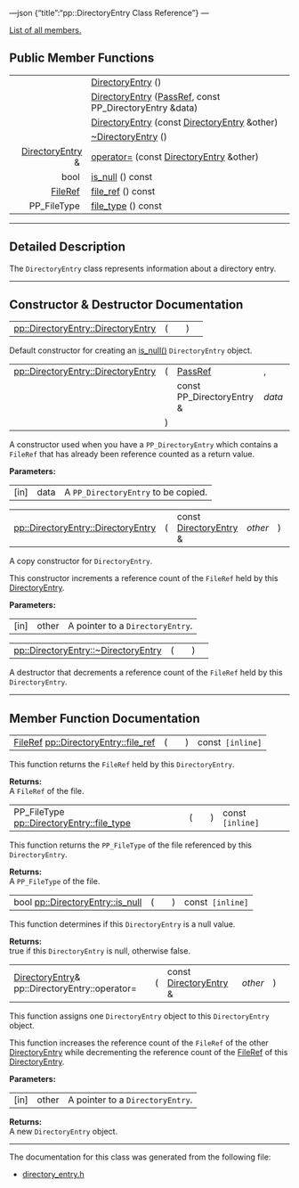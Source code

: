 —json {“title”:“pp::DirectoryEntry Class Reference”} —

[List of all members.](/docs/native-client/pepper_beta/cpp/classpp_1_1_directory_entry-members/)

Public Member Functions
-----------------------

<table><tbody><tr class="odd"><td style="text-align: right;"> </td><td><a href="/docs/native-client/pepper_beta/cpp/classpp_1_1_directory_entry#abd1a4a70ed1b922a232c78be62b1fe86" class="el">DirectoryEntry</a> ()</td></tr><tr class="even"><td style="text-align: right;"> </td><td><a href="/docs/native-client/pepper_beta/cpp/classpp_1_1_directory_entry#aa8fe311e0fe27aee989f0a055ec2f2e4" class="el">DirectoryEntry</a> (<a href="/docs/native-client/pepper_beta/cpp/namespacepp#a339083c1beec620267bf8b3c55decaa5" class="el">PassRef</a>, const PP_DirectoryEntry &amp;data)</td></tr><tr class="odd"><td style="text-align: right;"> </td><td><a href="/docs/native-client/pepper_beta/cpp/classpp_1_1_directory_entry#af60a142d874f0bc2fed98bd8ae5b7cdc" class="el">DirectoryEntry</a> (const <a href="/docs/native-client/pepper_beta/cpp/classpp_1_1_directory_entry/" class="el">DirectoryEntry</a> &amp;other)</td></tr><tr class="even"><td style="text-align: right;"> </td><td><a href="/docs/native-client/pepper_beta/cpp/classpp_1_1_directory_entry#a3dd150a66dcb8e3b063f411d904dc356" class="el">~DirectoryEntry</a> ()</td></tr><tr class="odd"><td style="text-align: right;"><a href="/docs/native-client/pepper_beta/cpp/classpp_1_1_directory_entry/" class="el">DirectoryEntry</a> &amp; </td><td><a href="/docs/native-client/pepper_beta/cpp/classpp_1_1_directory_entry#a7e1b5b7376a2da0a4f736eb986092556" class="el">operator=</a> (const <a href="/docs/native-client/pepper_beta/cpp/classpp_1_1_directory_entry/" class="el">DirectoryEntry</a> &amp;other)</td></tr><tr class="even"><td style="text-align: right;">bool </td><td><a href="/docs/native-client/pepper_beta/cpp/classpp_1_1_directory_entry#aea481437bc555e04429b4e7ec1005ef0" class="el">is_null</a> () const</td></tr><tr class="odd"><td style="text-align: right;"><a href="/docs/native-client/pepper_beta/cpp/classpp_1_1_file_ref/" class="el">FileRef</a> </td><td><a href="/docs/native-client/pepper_beta/cpp/classpp_1_1_directory_entry#af6ff2a3c83a6f26455573bc07f15ec4d" class="el">file_ref</a> () const</td></tr><tr class="even"><td style="text-align: right;">PP_FileType </td><td><a href="/docs/native-client/pepper_beta/cpp/classpp_1_1_directory_entry#a9c91f7dda30ef2f31ec9547f9fd9faaf" class="el">file_type</a> () const</td></tr></tbody></table>

------------------------------------------------------------------------

<span id="details" class="anchor" style="margin: 0;"></span>

Detailed Description
--------------------

The `DirectoryEntry` class represents information about a directory entry.

------------------------------------------------------------------------

Constructor & Destructor Documentation
--------------------------------------

<span id="abd1a4a70ed1b922a232c78be62b1fe86" class="anchor" style="margin: 0;"></span>

<table><tbody><tr class="odd"><td><a href="/docs/native-client/pepper_beta/cpp/classpp_1_1_directory_entry#abd1a4a70ed1b922a232c78be62b1fe86" class="el">pp::DirectoryEntry::DirectoryEntry</a></td><td>(</td><td></td><td>)</td><td></td></tr></tbody></table>

Default constructor for creating an <a href="/docs/native-client/pepper_beta/cpp/classpp_1_1_directory_entry#aea481437bc555e04429b4e7ec1005ef0" class="el" title="This function determines if this DirectoryEntry is a null value.">is_null()</a> `DirectoryEntry` object.

<span id="aa8fe311e0fe27aee989f0a055ec2f2e4" class="anchor" style="margin: 0;"></span>

<table><tbody><tr class="odd"><td><a href="/docs/native-client/pepper_beta/cpp/classpp_1_1_directory_entry#abd1a4a70ed1b922a232c78be62b1fe86" class="el">pp::DirectoryEntry::DirectoryEntry</a></td><td>(</td><td><a href="/docs/native-client/pepper_beta/cpp/namespacepp#a339083c1beec620267bf8b3c55decaa5" class="el">PassRef</a> </td><td>,</td></tr><tr class="even"><td></td><td></td><td>const PP_DirectoryEntry &amp; </td><td><em>data</em> </td></tr><tr class="odd"><td></td><td>)</td><td></td><td></td></tr></tbody></table>

A constructor used when you have a `PP_DirectoryEntry` which contains a `FileRef` that has already been reference counted as a return value.

**Parameters:**  

<table><tbody><tr class="odd"><td>[in]</td><td>data</td><td>A <code>PP_DirectoryEntry</code> to be copied.</td></tr></tbody></table>

<span id="af60a142d874f0bc2fed98bd8ae5b7cdc" class="anchor" style="margin: 0;"></span>

<table><tbody><tr class="odd"><td><a href="/docs/native-client/pepper_beta/cpp/classpp_1_1_directory_entry#abd1a4a70ed1b922a232c78be62b1fe86" class="el">pp::DirectoryEntry::DirectoryEntry</a></td><td>(</td><td>const <a href="/docs/native-client/pepper_beta/cpp/classpp_1_1_directory_entry/" class="el">DirectoryEntry</a> &amp; </td><td><em>other</em></td><td>)</td><td></td></tr></tbody></table>

A copy constructor for `DirectoryEntry`.

This constructor increments a reference count of the `FileRef` held by this <a href="/docs/native-client/pepper_beta/cpp/classpp_1_1_directory_entry/" class="el" title="The DirectoryEntry class represents information about a directory entry.">DirectoryEntry</a>.

**Parameters:**  

<table><tbody><tr class="odd"><td>[in]</td><td>other</td><td>A pointer to a <code>DirectoryEntry</code>.</td></tr></tbody></table>

<span id="a3dd150a66dcb8e3b063f411d904dc356" class="anchor" style="margin: 0;"></span>

<table><tbody><tr class="odd"><td><a href="/docs/native-client/pepper_beta/cpp/classpp_1_1_directory_entry#a3dd150a66dcb8e3b063f411d904dc356" class="el">pp::DirectoryEntry::~DirectoryEntry</a></td><td>(</td><td></td><td>)</td><td></td></tr></tbody></table>

A destructor that decrements a reference count of the `FileRef` held by this `DirectoryEntry`.

------------------------------------------------------------------------

Member Function Documentation
-----------------------------

<span id="af6ff2a3c83a6f26455573bc07f15ec4d" class="anchor" style="margin: 0;"></span>

<table><tbody><tr class="odd"><td><a href="/docs/native-client/pepper_beta/cpp/classpp_1_1_file_ref/" class="el">FileRef</a> <a href="/docs/native-client/pepper_beta/cpp/classpp_1_1_directory_entry#af6ff2a3c83a6f26455573bc07f15ec4d" class="el">pp::DirectoryEntry::file_ref</a></td><td>(</td><td></td><td>)</td><td>const<code> [inline]</code></td></tr></tbody></table>

This function returns the `FileRef` held by this `DirectoryEntry`.

**Returns:**  
A `FileRef` of the file.

<span id="a9c91f7dda30ef2f31ec9547f9fd9faaf" class="anchor" style="margin: 0;"></span>

<table><tbody><tr class="odd"><td>PP_FileType <a href="/docs/native-client/pepper_beta/cpp/classpp_1_1_directory_entry#a9c91f7dda30ef2f31ec9547f9fd9faaf" class="el">pp::DirectoryEntry::file_type</a></td><td>(</td><td></td><td>)</td><td>const<code> [inline]</code></td></tr></tbody></table>

This function returns the `PP_FileType` of the file referenced by this `DirectoryEntry`.

**Returns:**  
A `PP_FileType` of the file.

<span id="aea481437bc555e04429b4e7ec1005ef0" class="anchor" style="margin: 0;"></span>

<table><tbody><tr class="odd"><td>bool <a href="/docs/native-client/pepper_beta/cpp/classpp_1_1_directory_entry#aea481437bc555e04429b4e7ec1005ef0" class="el">pp::DirectoryEntry::is_null</a></td><td>(</td><td></td><td>)</td><td>const<code> [inline]</code></td></tr></tbody></table>

This function determines if this `DirectoryEntry` is a null value.

**Returns:**  
true if this `DirectoryEntry` is null, otherwise false.

<span id="a7e1b5b7376a2da0a4f736eb986092556" class="anchor" style="margin: 0;"></span>

<table><tbody><tr class="odd"><td><a href="/docs/native-client/pepper_beta/cpp/classpp_1_1_directory_entry/" class="el">DirectoryEntry</a>&amp; pp::DirectoryEntry::operator=</td><td>(</td><td>const <a href="/docs/native-client/pepper_beta/cpp/classpp_1_1_directory_entry/" class="el">DirectoryEntry</a> &amp; </td><td><em>other</em></td><td>)</td><td></td></tr></tbody></table>

This function assigns one `DirectoryEntry` object to this `DirectoryEntry` object.

This function increases the reference count of the `FileRef` of the other <a href="/docs/native-client/pepper_beta/cpp/classpp_1_1_directory_entry/" class="el" title="The DirectoryEntry class represents information about a directory entry.">DirectoryEntry</a> while decrementing the reference count of the <a href="/docs/native-client/pepper_beta/cpp/classpp_1_1_file_ref/" class="el" title="The FileRef class represents a &quot;weak pointer&quot; to a file in a file system.">FileRef</a> of this <a href="/docs/native-client/pepper_beta/cpp/classpp_1_1_directory_entry/" class="el" title="The DirectoryEntry class represents information about a directory entry.">DirectoryEntry</a>.

**Parameters:**  

<table><tbody><tr class="odd"><td>[in]</td><td>other</td><td>A pointer to a <code>DirectoryEntry</code>.</td></tr></tbody></table>

**Returns:**  
A new `DirectoryEntry` object.

------------------------------------------------------------------------

The documentation for this class was generated from the following file:

-   <a href="/docs/native-client/pepper_beta/cpp/directory__entry_8h/" class="el">directory_entry.h</a>
